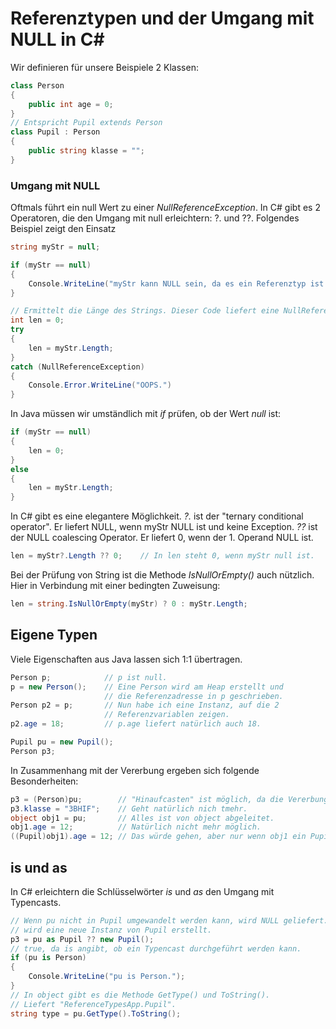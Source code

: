 # Referenztypen und der Umgang mit NULL in C#

Wir definieren für unsere Beispiele 2 Klassen:
```c#
class Person
{
    public int age = 0;
}
// Entspricht Pupil extends Person
class Pupil : Person
{
    public string klasse = "";
}
```

### Umgang mit NULL
Oftmals führt ein null Wert zu einer *NullReferenceException*. In C# gibt es 2 Operatoren, die den Umgang
mit null erleichtern: ?. und ??. Folgendes Beispiel zeigt den Einsatz

```c#
string myStr = null;

if (myStr == null)
{
    Console.WriteLine("myStr kann NULL sein, da es ein Referenztyp ist.");
}

// Ermittelt die Länge des Strings. Dieser Code liefert eine NullReferenceException
int len = 0;
try
{
    len = myStr.Length;
}
catch (NullReferenceException)
{
    Console.Error.WriteLine("OOPS.")
}
```

In Java müssen wir umständlich mit *if* prüfen, ob der Wert *null* ist:
```c#
if (myStr == null)
{
    len = 0;
}
else
{
    len = myStr.Length;
}
```

In C# gibt es eine elegantere Möglichkeit. *?.* ist der "ternary conditional operator".
Er liefert NULL, wenn myStr NULL ist und keine Exception. *??* ist der NULL coalescing Operator. Er 
liefert 0, wenn der 1. Operand NULL ist.
```c#
len = myStr?.Length ?? 0;    // In len steht 0, wenn myStr null ist.
```
Bei der Prüfung von String ist die Methode *IsNullOrEmpty()* auch nützlich. Hier in Verbindung mit 
einer bedingten Zuweisung:
```c#
len = string.IsNullOrEmpty(myStr) ? 0 : myStr.Length;
```

## Eigene Typen
Viele Eigenschaften aus Java lassen sich 1:1 übertragen.
```c#
Person p;            // p ist null.
p = new Person();    // Eine Person wird am Heap erstellt und
                     // die Referenzadresse in p geschrieben.
Person p2 = p;       // Nun habe ich eine Instanz, auf die 2
                     // Referenzvariablen zeigen.
p2.age = 18;         // p.age liefert natürlich auch 18.

Pupil pu = new Pupil();
Person p3;
```

In Zusammenhang mit der Vererbung ergeben sich folgende Besonderheiten:
```c#
p3 = (Person)pu;        // "Hinaufcasten" ist möglich, da die Vererbung ja eine "is-a" beziehung ist. 
p3.klasse = "3BHIF";    // Geht natürlich nich tmehr.
object obj1 = pu;       // Alles ist von object abgeleitet.
obj1.age = 12;          // Natürlich nicht mehr möglich.
((Pupil)obj1).age = 12; // Das würde gehen, aber nur wenn obj1 ein Pupil war.
```

## is und as
In C# erleichtern die Schlüsselwörter *is* und *as* den Umgang mit Typencasts.
```c#
// Wenn pu nicht in Pupil umgewandelt werden kann, wird NULL geliefert. In diesem Fall
// wird eine neue Instanz von Pupil erstellt.
p3 = pu as Pupil ?? new Pupil();
// true, da is angibt, ob ein Typencast durchgeführt werden kann.
if (pu is Person)
{
    Console.WriteLine("pu is Person.");
}
// In object gibt es die Methode GetType() und ToString().
// Liefert "ReferenceTypesApp.Pupil".
string type = pu.GetType().ToString();
```
